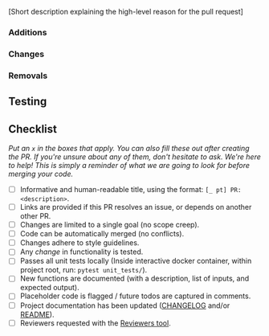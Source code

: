 [Short description explaining the high-level reason for the pull request]

### Additions

### Changes

### Removals

## Testing


## Checklist

_Put an `x` in the boxes that apply. You can also fill these out after creating the PR. If you're unsure about any of them, don't hesitate to ask. We're here to help! This is simply a reminder of what we are going to look for before merging your code._

- [ ] Informative and human-readable title, using the format: `[_ pt] PR: <description>`.
- [ ] Links are provided if this PR resolves an issue, or depends on another other PR.
- [ ] Changes are limited to a single goal (no scope creep).
- [ ] Code can be automatically merged (no conflicts).
- [ ] Changes adhere to style guidelines.
- [ ] Any _change_ in functionality is tested.
- [ ] Passes all unit tests locally (Inside interactive docker container, within project root, run: `pytest unit_tests/`).
- [ ] New functions are documented (with a description, list of inputs, and expected output).
- [ ] Placeholder code is flagged / future todos are captured in comments.
- [ ] Project documentation has been updated ([CHANGELOG](/docs/CHANGELOG.md) and/or [README](/README.md)).
- [ ] Reviewers requested with the [Reviewers tool](https://help.github.com/articles/requesting-a-pull-request-review/).
